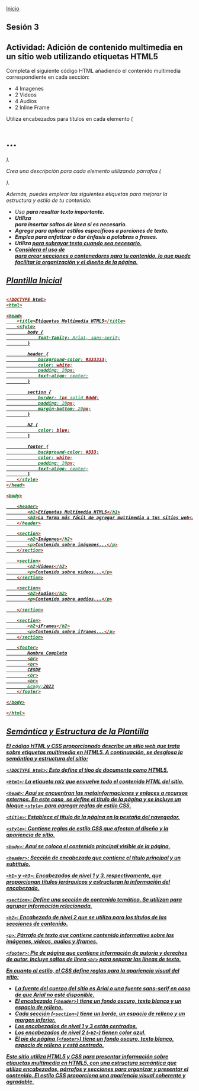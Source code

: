 <!-- No borrar o modificar -->
[Inicio](./index.md)

## Sesión 3 

## Actividad: Adición de contenido multimedia en un sitio web utilizando etiquetas HTML5

Completa el siguiente código HTML añadiendo el contenido multimedia correspondiente en cada sección:

+ 4 Imagenes
+ 2 Videos
+ 4 Audios
+ 2 Inline Frame

Utiliza encabezados para títulos en cada elemento (<h1>...<h6>).

Crea una descripción para cada elemento utilizando párrafos (<p>).

Además, puedes emplear las siguientes etiquetas para mejorar la estructura y estilo de tu contenido:

+ Usa <strong> para resaltar texto importante.
+ Utiliza <br> para insertar saltos de línea si es necesario.
+ Agrega <span> para aplicar estilos específicos a porciones de texto.
+ Emplea <i> para enfatizar o dar énfasis a palabras o frases.
+ Utiliza <u> para subrayar texto cuando sea necesario.
+ Considera el uso de <div> para crear secciones o contenedores para tu contenido, lo que puede facilitar la organización y el diseño de la página.

## Plantilla Inicial

```html

<!DOCTYPE html>
<html>

<head>
    <title>Etiquetas Multimedia HTML5</title>
    <style>
        body {
            font-family: Arial, sans-serif;
        }

        header {
            background-color: #333333;
            color: white;
            padding: 20px;
            text-align: center;
        }

        section {
            border: 1px solid #ddd;
            padding: 20px;
            margin-bottom: 20px;
        }

        h2 {
            color: blue;
        }

        footer {
            background-color: #333;
            color: white;
            padding: 20px;
            text-align: center;
        }
    </style>
</head>

<body>

    <header>
        <h1>Etiquetas Multimedia HTML5</h1>
        <h3>La forma más fácil de agregar multimedia a tus sitios web</h3>
    </header>

    <section>
        <h2>Imágenes</h2>
        <p>Contenido sobre imágenes...</p>
    </section>

    <section>
        <h2>Videos</h2>
        <p>Contenido sobre videos...</p>
    </section>

    <section>
        <h2>Audios</h2>
        <p>Contenido sobre audios...</p>

    </section>

    <section>
        <h2>iFrames</h2>
        <p>Contenido sobre iframes...</p>
    </section>

    <footer>
        Nombre Completo
        <br>
        <br>
        CESDE
        <br>
        <br>
        &copy;2023
    </footer>

</body>

</html>

```

## Semántica y Estructura de la Plantilla

El código HTML y CSS proporcionado describe un sitio web que trata sobre etiquetas multimedia en HTML5. A continuación, se desglosa la semántica y estructura del sitio:

`<!DOCTYPE html>`: Esto define el tipo de documento como HTML5.

`<html>`: La etiqueta raíz que envuelve todo el contenido HTML del sitio.

`<head>`: Aquí se encuentran las metainformaciones y enlaces a recursos externos. En este caso, se define el título de la página y se incluye un bloque `<style>` para agregar reglas de estilo CSS.

`<title>`: Establece el título de la página en la pestaña del navegador.

`<style>`: Contiene reglas de estilo CSS que afectan al diseño y la apariencia de sitio.

`<body>`: Aquí se coloca el contenido principal visible de la página.

`<header>`: Sección de encabezado que contiene el título principal y un subtítulo.

`<h1>` y `<h3>`: Encabezados de nivel 1 y 3, respectivamente, que proporcionan títulos jerárquicos y estructuran la información del encabezado.

`<section>`: Define una sección de contenido temático. Se utilizan para agrupar información relacionada.

`<h2>`: Encabezado de nivel 2 que se utiliza para los títulos de las secciones de contenido.

`<p>`: Párrafo de texto que contiene contenido informativo sobre las imágenes, videos, audios y iframes.

`<footer>`: Pie de página que contiene información de autoría y derechos de autor. Incluye saltos de línea `<br>` para separar las líneas de texto.

En cuanto al estilo, el CSS define reglas para la apariencia visual del sitio:

+ La fuente del cuerpo del sitio es Arial o una fuente sans-serif en caso de que Arial no esté disponible.
+ El encabezado (`<header>`) tiene un fondo oscuro, texto blanco y un espacio de relleno.
+ Cada sección (`<section>`) tiene un borde, un espacio de relleno y un margen inferior.
+ Los encabezados de nivel 1 y 3 están centrados.
+ Los encabezados de nivel 2 (`<h2>`) tienen color azul.
+ El pie de página (`<footer>`) tiene un fondo oscuro, texto blanco, espacio de relleno y está centrado.

Este sitio utiliza HTML5 y CSS para presentar información sobre etiquetas multimedia en HTML5, con una estructura semántica que utiliza encabezados, párrafos y secciones para organizar y presentar el contenido. El estilo CSS proporciona una apariencia visual coherente y agradable.